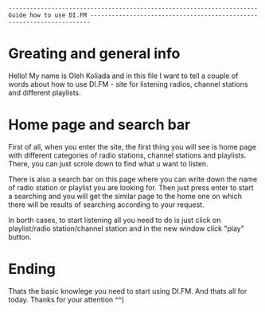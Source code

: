 																
																
	---------------------------------------------------------------------- Guide how to use DI.FM ----------------------------------------------------------------------

# Greating and general info

Hello! My name is Oleh Koliada and in this file I want to tell a couple of words about how to use DI.FM - site for listening radios, channel stations and different
playlists.

# Home page and search bar

First of all, when you enter the site, the first thing you will see is home page with different categories of radio stations, channel stations and playlists.
There, you can just scrole down to find what u want to listen. 

There is also a search bar on this page where you can write down the name of radio station or playlist you are looking for. Then just press enter to start a
searching and you will get the similar page to the home one on which there will be results of searching according to your request.

In borth cases, to start listening all you need to do is just click on playlist/radio station/channel station and in the new window click "play" button.

# Ending

Thats the basic knowlege you need to start using DI.FM. And thats all for today. Thanks for your attention ^^)